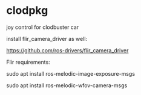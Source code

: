 # clodpkg

joy control for clodbuster car

install flir_camera_driver as well:

https://github.com/ros-drivers/flir_camera_driver

Flir requirements:

sudo apt install ros-melodic-image-exposure-msgs 

sudo apt install ros-melodic-wfov-camera-msgs
